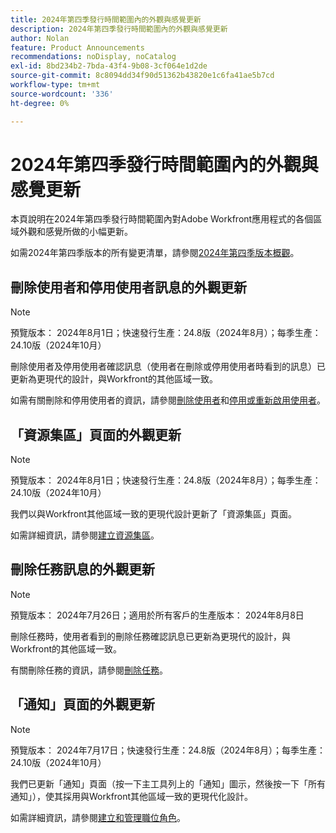 ```yaml
---
title: 2024年第四季發行時間範圍內的外觀與感覺更新
description: 2024年第四季發行時間範圍內的外觀與感覺更新
author: Nolan
feature: Product Announcements
recommendations: noDisplay, noCatalog
exl-id: 8bd234b2-7bda-43f4-9b08-3cf064e1d2de
source-git-commit: 8c8094dd34f90d51362b43820e1c6fa41ae5b7cd
workflow-type: tm+mt
source-wordcount: '336'
ht-degree: 0%

---
```


# 2024年第四季發行時間範圍內的外觀與感覺更新

本頁說明在2024年第四季發行時間範圍內對Adobe Workfront應用程式的各個區域外觀和感覺所做的小幅更新。

如需2024年第四季版本的所有變更清單，請參閱[2024年第四季版本概觀](/help/quicksilver/product-announcements/product-releases/24-q4-release-activity/24-q4-release-overview.md)。

## 刪除使用者和停用使用者訊息的外觀更新

>[!NOTE]
>
>預覽版本： 2024年8月1日；快速發行生產：24.8版（2024年8月）；每季生產：24.10版（2024年10月）

刪除使用者及停用使用者確認訊息（使用者在刪除或停用使用者時看到的訊息）已更新為更現代的設計，與Workfront的其他區域一致。

如需有關刪除和停用使用者的資訊，請參閱[刪除使用者](/help/quicksilver/administration-and-setup/add-users/create-and-manage-users/delete-a-user.md)和[停用或重新啟用使用者](/help/quicksilver/administration-and-setup/add-users/create-and-manage-users/deactivate-a-user.md)。

## 「資源集區」頁面的外觀更新

>[!NOTE]
>
>預覽版本： 2024年8月1日；快速發行生產：24.8版（2024年8月）；每季生產：24.10版（2024年10月）

我們以與Workfront其他區域一致的更現代設計更新了「資源集區」頁面。

如需詳細資訊，請參閱[建立資源集區](/help/quicksilver/resource-mgmt/resource-planning/resource-pools/create-resource-pools.md)。

## 刪除任務訊息的外觀更新

>[!NOTE]
>
>預覽版本： 2024年7月26日；適用於所有客戶的生產版本： 2024年8月8日

刪除任務時，使用者看到的刪除任務確認訊息已更新為更現代的設計，與Workfront的其他區域一致。

有關刪除任務的資訊，請參閱[刪除任務](/help/quicksilver/manage-work/tasks/manage-tasks/delete-tasks.md)。

## 「通知」頁面的外觀更新

>[!NOTE]
>
>預覽版本： 2024年7月17日；快速發行生產：24.8版（2024年8月）；每季生產：24.10版（2024年10月）

我們已更新「通知」頁面（按一下主工具列上的「通知」圖示，然後按一下「所有通知」），使其採用與Workfront其他區域一致的更現代化設計。

如需詳細資訊，請參閱[建立和管理職位角色](/help/quicksilver/administration-and-setup/set-up-workfront/organizational-setup/create-manage-job-roles.md)。
